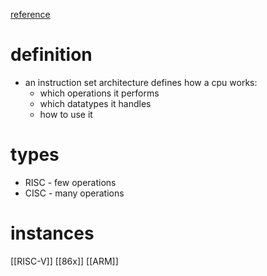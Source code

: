 [reference](https://en.wikipedia.org/wiki/Instruction_set_architecture)
# definition
- an instruction set architecture defines how a cpu works:
	- which operations it performs
	- which datatypes it handles
	- how to use it
# types
- RISC - few operations
- CISC - many operations
# instances
[[RISC-V]]
[[86x]]
[[ARM]]
